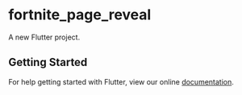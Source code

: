 # fortnite_page_reveal

A new Flutter project.

## Getting Started

For help getting started with Flutter, view our online
[documentation](https://flutter.io/).
